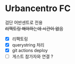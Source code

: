 # Urbancentro FC

검단 어반센트로 전용
<br />
~~리팩토링 해야하는데 시간이 없음~~

- [x] 리팩토링
- [x] querystring 처리
- [x] git actions deploy
- [ ] 게스트 참가자와 연결 ?

